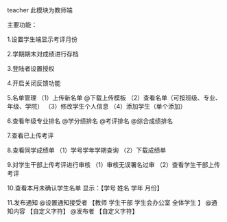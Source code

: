 teacher
此模块为教师端

主要功能：

1.设置学生端显示考评月份

2.学期期末对成绩进行存档

3.登陆者设置授权

4.开启关闭反馈功能

5.名单管理
    （1）上传新名单
         @下载上传模板
    （2）查看名单（可按班级、专业、年级、学院）
    （3）修改学生个人信息
    （4）添加学生（单个添加）

 6.查看年级专业排名
        @学分绩排名
        @考评排名
        @综合成绩排名

7.查看已上传考评

8.查看同学成绩单
   （1）学号学年学期查询
   （2）下载成绩单

9.对学生干部上传考评进行审核
   （1）审核无误署名过审
   （2）查看学生干部上传考评

10.查看本月未确认学生名单
             显示：【学号	姓名	 学年 月份】

11.发布通知
        @设置通知接受者
            【教师  学生干部  学生会办公室  全体学生 】
        @通知内容
             【自定义字符】
        @发布者
             【自定义字符】


